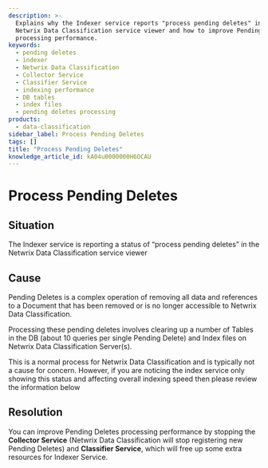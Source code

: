 ```yaml
---
description: >-
  Explains why the Indexer service reports "process pending deletes" in the
  Netwrix Data Classification service viewer and how to improve Pending Deletes
  processing performance.
keywords:
  - pending deletes
  - indexer
  - Netwrix Data Classification
  - Collector Service
  - Classifier Service
  - indexing performance
  - DB tables
  - index files
  - pending deletes processing
products:
  - data-classification
sidebar_label: Process Pending Deletes
tags: []
title: "Process Pending Deletes"
knowledge_article_id: kA04u0000000H6OCAU
---
```


# Process Pending Deletes

## Situation

The Indexer service is reporting a status of “process pending deletes” in the Netwrix Data Classification service viewer

## Cause

Pending Deletes is a complex operation of removing all data and references to a Document that has been removed or is no longer accessible to Netwrix Data Classification.

Processing these pending deletes involves clearing up a number of Tables in the DB (about 10 queries per single Pending Delete) and Index files on Netwrix Data Classification Server(s).

This is a normal process for Netwrix Data Classification and is typically not a cause for concern. However, if you are noticing the index service only showing this status and affecting overall indexing speed then please review the information below

## Resolution

You can improve Pending Deletes processing performance by stopping the **Collector Service** (Netwrix Data Classification will stop registering new Pending Deletes) and **Classifier Service**, which will free up some extra resources for Indexer Service.
